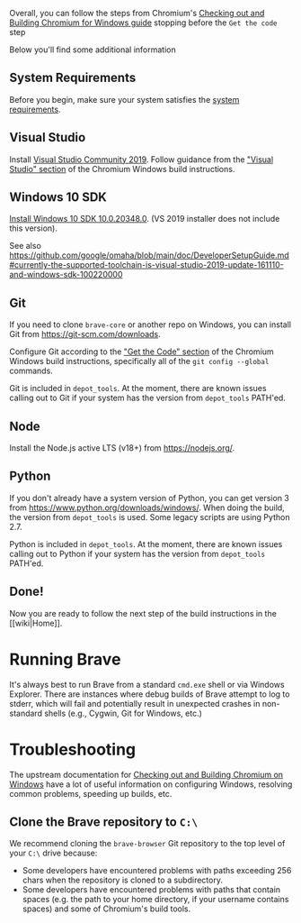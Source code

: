 Overall, you can follow the steps from Chromium's [Checking out and Building Chromium for Windows guide](https://chromium.googlesource.com/chromium/src/+/master/docs/windows_build_instructions.md) stopping before the `Get the code` step

Below you'll find some additional information

## System Requirements

Before you begin, make sure your system satisfies the [system requirements](https://chromium.googlesource.com/chromium/src/+/master/docs/windows_build_instructions.md#system-requirements).

## Visual Studio

Install [Visual Studio Community 2019](https://visualstudio.microsoft.com/vs/older-downloads/).
Follow guidance from the ["Visual Studio" section](https://chromium.googlesource.com/chromium/src/+/master/docs/windows_build_instructions.md#visual-studio) of the Chromium Windows build instructions.

## Windows 10 SDK

[Install Windows 10 SDK 10.0.20348.0](https://developer.microsoft.com/en-us/windows/downloads/sdk-archive/). (VS 2019 installer does not include this version).

See also https://github.com/google/omaha/blob/main/doc/DeveloperSetupGuide.md#currently-the-supported-toolchain-is-visual-studio-2019-update-161110-and-windows-sdk-100220000

## Git
If you need to clone `brave-core` or another repo on Windows, you can install Git from https://git-scm.com/downloads.

Configure Git according to the ["Get the Code" section](https://chromium.googlesource.com/chromium/src/+/master/docs/windows_build_instructions.md#get-the-code) of the Chromium Windows build instructions, specifically all of the `git config --global` commands.

Git is included in `depot_tools`. At the moment, there are known issues calling out to Git if your system has the version from `depot_tools` PATH'ed.

## Node

Install the Node.js active LTS (v18+) from https://nodejs.org/.

## Python

If you don't already have a system version of Python, you can get version 3 from https://www.python.org/downloads/windows/.
When doing the build, the version from `depot_tools` is used. Some legacy scripts are using Python 2.7.

Python is included in `depot_tools`. At the moment, there are known issues calling out to Python if your system has the version from `depot_tools` PATH'ed.

## Done!

Now you are ready to follow the next step of the build instructions in the [[wiki|Home]].

# Running Brave

It's always best to run Brave from a standard `cmd.exe` shell or via Windows Explorer. There are instances where debug builds of Brave attempt to log to stderr, which will fail and potentially result in unexpected crashes in non-standard shells (e.g., Cygwin, Git for Windows, etc.)

# Troubleshooting

The upstream documentation for [Checking out and Building Chromium on Windows](https://chromium.googlesource.com/chromium/src/+/master/docs/windows_build_instructions.md) have a lot of useful information on configuring Windows, resolving common problems, speeding up builds, etc.

## Clone the Brave repository to `C:\`

We recommend cloning the `brave-browser` Git repository to the top level of your `C:\` drive because:

- Some developers have encountered problems with paths exceeding 256 chars when the repository is cloned to a subdirectory.
- Some developers have encountered problems with paths that contain spaces (e.g. the path to your home directory, if your username contains spaces) and some of Chromium's build tools.